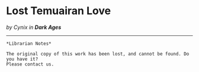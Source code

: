 # Lost Temuairan Love

_by Cynix in **Dark Ages**_

***

```
*Librarian Notes*

The original copy of this work has been lost, and cannot be found. Do you have it?
Please contact us.
```
